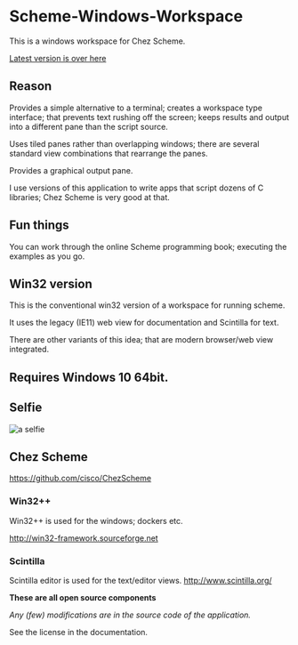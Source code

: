 # Scheme-Windows-Workspace
This is a windows workspace for Chez Scheme.

[Latest version is over here](https://github.com/alban-read/Scheme-Windows-Tiled-Shell)


## Reason

Provides a simple alternative to a terminal; creates a workspace type interface; that prevents text rushing off the screen;  keeps results and output into a different pane than the script source.

Uses tiled panes rather than overlapping windows; there are several standard view combinations that rearrange the panes.

Provides a graphical output pane.

I use versions of this application to write apps that script dozens of C libraries; Chez Scheme is very good at that.

## Fun things

You can work through the online Scheme programming book; executing the examples as you go.

## Win32 version

This is the conventional win32 version of a workspace for running scheme.

It uses the legacy (IE11) web view for documentation and Scintilla for text.

There are other variants of this idea; that are modern browser/web view integrated. 



## Requires Windows 10 64bit.




## Selfie 
![a selfie](https://github.com/alban-read/Scheme-Windows-Workspace/blob/master/Graphics.png)



## Chez Scheme

https://github.com/cisco/ChezScheme

### Win32++

Win32++  is used for the windows; dockers etc.

http://win32-framework.sourceforge.net  

### Scintilla

Scintilla editor is used for the text/editor views.
http://www.scintilla.org/

**These are all open source components**

*Any (few) modifications are in the source code of the application.* 

See the license in the documentation.
